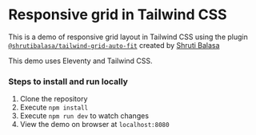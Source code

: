 # Responsive grid in Tailwind CSS

This is a demo of responsive grid layout in Tailwind CSS using the plugin [`@shrutibalasa/tailwind-grid-auto-fit`](https://github.com/ThirusOfficial/tailwind-grid-auto-fit) created by [Shruti Balasa](https://twitter.com/shrutibalasa)

This demo uses Eleventy and Tailwind CSS.

### Steps to install and run locally

1. Clone the repository
2. Execute `npm install`
3. Execute `npm run dev` to watch changes
4. View the demo on browser at `localhost:8080`
